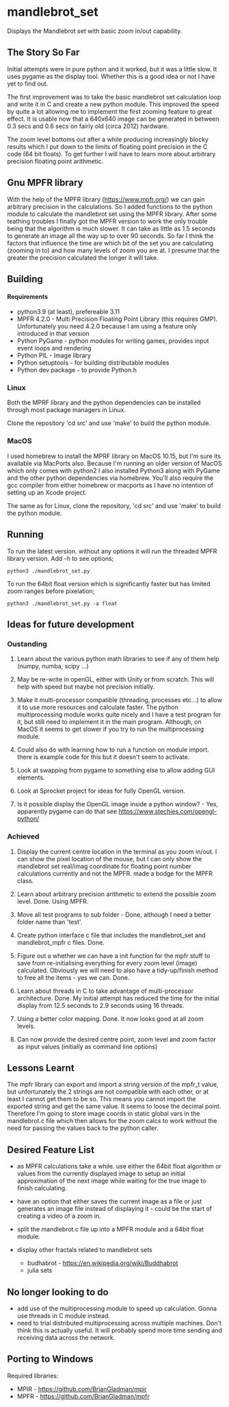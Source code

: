 # mandlebrot_set

Displays the Mandlebrot set with basic zoom in/out capability.

## The Story So Far

Initial attempts were in pure python and it worked, but it was a little slow. It uses
pygame as the display tool. Whether this is a good idea or not I have yet to find out.

The first improvement was to take the basic mandlebrot set calculation loop and write
it in C and create a new python module.  This improved the speed by quite a lot allowing
me to implement the first zooming feature to great effect.  It is usable now that a
640x640 image can be generated in between 0.3 secs and 0.6 secs on fairly old (circa 2012)
hardware.

The zoom level bottoms out after a while producing increasingly blocky results which I
put down to the limits of floating point precision in the C code (64 bit floats). To get further
I will have to learn more about arbitrary precision floating point arithmetic.

## Gnu MPFR library

With the help of the MPFR library (https://www.mpfr.org/) we can gain arbitrary precision in the calculations. So
I added functions to the python module to calculate the mandlebrot set using the MPFR
library.  After some teathing troubles I finally got the MPFR version to work the only
trouble being that the algorithm is much slower.  It can take as little as 1.5 seconds to
generate an image all the way up to over 90 seconds.  So far I think the factors that
influence the time are which bit of the set you are calculating (zooming in to) and how
many levels of zoom you are at.  I presume that the greater the precision calculated the
longer it will take.

## Building

#### Requirements

 * python3.9 (at least), prefereable 3.11
 * MPFR 4.2.0 - Multi Precision Floating Point Library (this requires GMP). Unfortunately you need 4.2.0 because I am using a feature only introduced in that version
 * Python PyGame - python modules for writing games, provides input event loops and rendering
 * Python PIL - Image library
 * Python setuptools - for building distributable modules
 * Python dev package - to provide Python.h

### Linux

Both the MPRF library and the python dependencies can be installed through most package managers in Linux.

Clone the repository 'cd src' and use 'make' to build the python module.

### MacOS

I used homebrew to install the MPRF library on MacOS 10.15, but I'm sure its available via MacPorts also.
Because I'm running an older version of MacOS which only comes with python2 I also installed Python3 along
with PyGame and the other python dependencies via homebrew.  You'll also require the gcc compiler from 
either homebrew or macports as I have no intention of setting up an Xcode project.

The same as for Linux, clone the repository, 'cd src' and use 'make' to build the python module.

## Running

To run the latest version. without any options it will run the threaded MPFR library version. Add -h to see options;

    python3 ./mandlebrot_set.py

To run the 64bit float version which is significantly faster but has limited zoom ranges before pixelation;

    python3 ./mandlebrot_set.py -a float


## Ideas for future development

### Oustanding ###

1. Learn about the various python math libraries to see if any of them help (numpy, numba, scipy ...)

1. May be re-write in openGL, either with Unity or from scratch. This will help with speed but maybe not
precision initially.

1. Make it multi-processor compatible (threading, processes etc...) to allow it to use more resources and
calculate faster.  The python multiprocessing module works quite nicely and I have a test program for it, but
still need to implement it in the main program.  Although, on MacOS it seems to get slower if you try to run the
multiprocessing module.

1. Could also do with learning how to run a function on module import. there is example code for this but it
doesn't seem to activate.

1. Look at swapping from pygame to something else to allow adding GUI elements.

1. Look at Sprocket project for ideas for fully OpenGL version.

1. Is it possible display the OpenGL image inside a python window? - Yes, apparently pygame can do that
see https://www.stechies.com/opengl-python/

### Achieved ###

1. Display the current centre location in the terminal as you zoom in/out.  I can show the
pixel location of the mouse, but I can only show the mandlebrot set real/imag coordinate
for floating point number calculations currently and not the MPFR. made a bodge for the MPFR
class.

1. Learn about arbitrary precision arithmetic to extend the possible zoom level. Done. Using MPFR.

1. Move all test programs to sub folder - Done, although I need a better folder name than 'test'.

1. Create python interface c file that includes the mandlebrot_set and mandlebrot_mpfr c files. Done.

1. Figure out a whether we can have a init function for the mpfr stuff to save from re-initialising everything
for every zoom level (image) calculated. Obviously we will need to also have a tidy-up/finish method to free all
the items - yes we can.  Done.

1. Learn about threads in C to take advantage of multi-processor architecture.  Done.  My initial attempt has reduced the time for the initial display from 12.5 seconds to 2.9 seconds using 16 threads.

1. Using a better color mapping.  Done. It now looks good at all zoom levels.

1. Can now provide the desired centre point, zoom level and zoom factor as input values (initially as command line options)


## Lessons Learnt ##

The mpfr library can export and import a string version of the mpfr_t value, but unfortunately the 2 strings are
not compatible with each other, or at least I cannot get them to be so.  This means you cannot import the exported
string and get the same value.  It seems to loose the decimal point. Therefore I'm going to store image coords
in static global vars in the mandlebrot.c file which then allows for the zoom calcs to work without the need
for passing the values back to the python caller.

## Desired Feature List ##

 * as MPFR calculations take a while. use either the 64bit float algorithm or values from the currently displayed image to setup an initial approximation of the next image while waiting for the true image to finish calculating.

 * have an option that either saves the current image as a file or just generates an image file instead of displaying it - could be the start of creating a video of a zoom in.

 * split the mandlebrot.c file up into a MPFR module and a 64bit float module.

 * display other fractals related to mandlebrot sets
   * budhabrot - https://en.wikipedia.org/wiki/Buddhabrot
   * julia sets

## No longer looking to do ##

 * add use of the multiprocessing module to speed up calculation. Gonna use threads in C module instead.
 * need to trial distributed multiprocessing across multiple machines. Don't think this is actually useful. It will probably spend more time sending and receiving data across the network.

## Porting to Windows

Required libraries:
* MPIR - https://github.com/BrianGladman/mpir
* MPFR - https://github.com/BrianGladman/mpfr